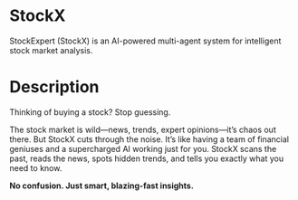 # StockX
StockExpert (StockX) is an AI-powered multi-agent system for intelligent stock market analysis.

# Description
Thinking of buying a stock? Stop guessing.

The stock market is wild—news, trends, expert opinions—it’s chaos out there. But StockX cuts through the noise.
It’s like having a team of financial geniuses and a supercharged AI working just for you. StockX scans the past, reads the news, spots hidden trends, and tells you exactly what you need to know.

**No confusion. Just smart, blazing-fast insights.**

